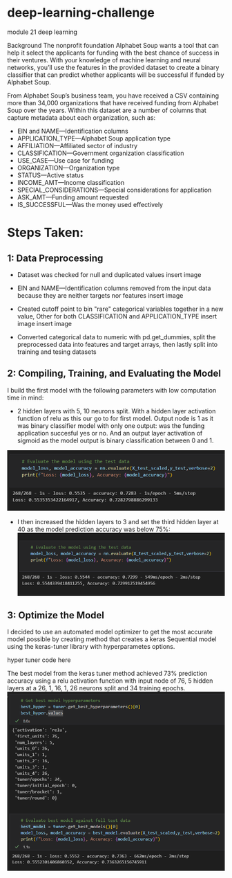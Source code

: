 # deep-learning-challenge
module 21 deep learning

Background
The nonprofit foundation Alphabet Soup wants a tool that can help it select the applicants for funding with the best chance of success in their ventures. With your knowledge of machine learning and neural networks, you’ll use the features in the provided dataset to create a binary classifier that can predict whether applicants will be successful if funded by Alphabet Soup.

From Alphabet Soup’s business team, you have received a CSV containing more than 34,000 organizations that have received funding from Alphabet Soup over the years. Within this dataset are a number of columns that capture metadata about each organization, such as:

- EIN and NAME—Identification columns
- APPLICATION_TYPE—Alphabet Soup application type
- AFFILIATION—Affiliated sector of industry
- CLASSIFICATION—Government organization classification
- USE_CASE—Use case for funding
- ORGANIZATION—Organization type
- STATUS—Active status
- INCOME_AMT—Income classification
- SPECIAL_CONSIDERATIONS—Special considerations for application
- ASK_AMT—Funding amount requested
- IS_SUCCESSFUL—Was the money used effectively

# Steps Taken:
## 1: Data Preprocessing
- Dataset was checked for null and duplicated values
insert image

- EIN and NAME—Identification columns removed from the input data because they are neither targets nor features
insert image

- Created cutoff point to bin "rare" categorical variables together in a new value, Other for both CLASSIFICATION and APPLICATION_TYPE
insert image
insert image

- Converted categorical data to numeric with pd.get_dummies, split the preprocessed data into features and target arrays, then lastly split into training and tesing datasets

## 2: Compiling, Training, and Evaluating the Model
I build the first model with the following parameters with low computation time in mind:

- 2 hidden layers with 5, 10 neurons split. With a hidden layer activation function of relu as this our go to for first model.
Output node is 1 as it was binary classifier model with only one output: was the funding application succesful yes or no. And an output layer activation of sigmoid as the model output is binary classification between 0 and 1.

![first results](https://github.com/acboi0824/deep-learning-challenge/blob/main/images/attempt%201%20results.PNG)

- I then increased the hidden layers to 3 and set the third hidden layer at 40 as the model prediction accuracy was below 75%:
![second results](https://github.com/acboi0824/deep-learning-challenge/blob/main/images/attempt%202%20results.PNG)
 
## 3: Optimize the Model
I decided to use an automated model optimizer to get the most accurate model possible by creating method that creates a keras Sequential model using the keras-tuner library with hyperparametes options.

hyper tuner code here

The best model from the keras tuner method achieved 73% prediction accuracy using a relu activation function with input node of 76, 5 hidden layers at a 26, 1, 16, 1, 26 neurons split and 34 training epochs.
![hyper tuner](https://github.com/acboi0824/deep-learning-challenge/blob/main/images/attempt%203%20results.PNG "Logo Title Text 1")
 
 
